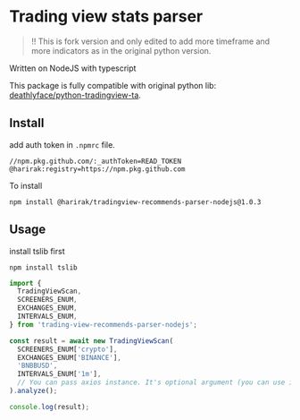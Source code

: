 # Trading view stats parser

> !! This is fork version and only edited to add more timeframe and more indicators as in the original python version.


Written on NodeJS with typescript

This package is fully compatible with original python lib: [deathlyface/python-tradingview-ta](https://github.com/deathlyface/python-tradingview-ta).

## Install

add auth token in `.npmrc` file.
```
//npm.pkg.github.com/:_authToken=READ_TOKEN
@harirak:registry=https://npm.pkg.github.com
```

To install
```
npm install @harirak/tradingview-recommends-parser-nodejs@1.0.3
```

## Usage

install tslib first
``` 
npm install tslib
```

```typescript
import {
  TradingViewScan,
  SCREENERS_ENUM,
  EXCHANGES_ENUM,
  INTERVALS_ENUM,
} from 'trading-view-recommends-parser-nodejs';

const result = await new TradingViewScan(
  SCREENERS_ENUM['crypto'],
  EXCHANGES_ENUM['BINANCE'],
  'BNBBUSD',
  INTERVALS_ENUM['1m'],
  // You can pass axios instance. It's optional argument (you can use it for pass custom headers or proxy)
).analyze();

console.log(result);
```
